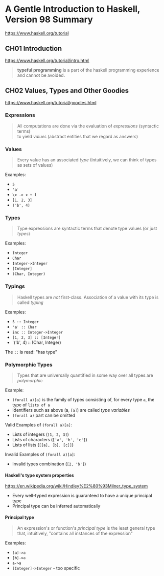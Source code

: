 # A Gentle Introduction to Haskell, Version 98 Summary

https://www.haskell.org/tutorial

## CH01 Introduction

https://www.haskell.org/tutorial/intro.html

> **typeful programming** is a part of the haskell programming experience and cannot be avoided.

## CH02 Values, Types and Other Goodies

https://www.haskell.org/tutorial/goodies.html

### Expressions
> All computations are done via the evaluation of *expressions* (syntactic terms)  
  to yield *values* (abstract entities that we regard as answers)

### Values
> Every value has an associated *type* (Intuitively, we can think of types as sets of values)

Examples:
* `5`
* `'a'`
* `\x -> x + 1`
* `[1, 2, 3]`
* `('b', 4)`

### Types
> Type expressions are syntactic terms that denote type values (or just *types*)

Examples:
* `Integer`
* `Char`
* `Integer->Integer`
* `[Integer]`
* `(Char, Integer)`

### Typings
> Haskell types are *not* first-class. Association of a value with its type is called *typing*

Examples:
* `5 :: Integer`
* `'a' :: Char`
* `inc :: Integer->Integer`
* `[1, 2, 3] :: [Integer]`
* `('b', 4) :: (Char, Integer)

The `::` is read: "has type"

### Polymorphic Types
> Types that are universally quantified in some way over all types are *polymorphic*

Example:
* `(forall a)[a]` is the family of types consisting of, for every type `a`, the type of `lists of a`
* Identifiers such as above (a, `[a]`) are called *type variables*
* `(forall a)` part can be omitted 

Valid Examples of `(forall a)[a]`:
* Lists of integers (`[1, 2, 3]`)
* Lists of characters (`['a', 'b', 'c']`)
* Lists of lists (`[[a], [b], [c]]`)

Invalid Examples of `(forall a)[a]`:
* Invalid types combination (`[2, 'b']`)

#### Haskell's type system properties
https://en.wikipedia.org/wiki/Hindley%E2%80%93Milner_type_system

* Every well-typed expression is guaranteed to have a unique principal type
* Principal type can be inferred automatically

#### Principal type
> An expression's or function's *principal type* is the least general type that, intuitively,
  "contains all instances of the expression"
 
Examples:
* `[a]->a`
* `[b]->a`
* `a->a`
* `[Integer]->Integer` - too specific
